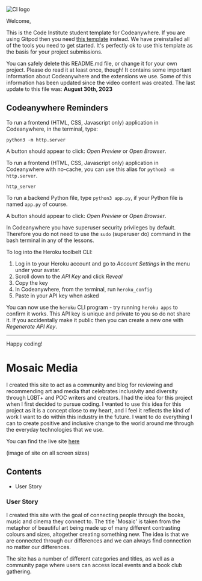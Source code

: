 ![CI logo](https://codeinstitute.s3.amazonaws.com/fullstack/ci_logo_small.png)

Welcome,

This is the Code Institute student template for Codeanywhere. If you are using Gitpod then you need [this template](https://github.com/Code-Institute-Org/gitpod-full-template) instead.  We have preinstalled all of the tools you need to get started. It's perfectly ok to use this template as the basis for your project submissions.

You can safely delete this README.md file, or change it for your own project. Please do read it at least once, though! It contains some important information about Codeanywhere and the extensions we use. Some of this information has been updated since the video content was created. The last update to this file was: **August 30th, 2023**

## Codeanywhere Reminders

To run a frontend (HTML, CSS, Javascript only) application in Codeanywhere, in the terminal, type:

`python3 -m http.server`

A button should appear to click: _Open Preview_ or _Open Browser_.

To run a frontend (HTML, CSS, Javascript only) application in Codeanywhere with no-cache, you can use this alias for `python3 -m http.server`.

`http_server`

To run a backend Python file, type `python3 app.py`, if your Python file is named `app.py` of course.

A button should appear to click: _Open Preview_ or _Open Browser_.

In Codeanywhere you have superuser security privileges by default. Therefore you do not need to use the `sudo` (superuser do) command in the bash terminal in any of the lessons.

To log into the Heroku toolbelt CLI:

1. Log in to your Heroku account and go to _Account Settings_ in the menu under your avatar.
2. Scroll down to the _API Key_ and click _Reveal_
3. Copy the key
4. In Codeanywhere, from the terminal, run `heroku_config`
5. Paste in your API key when asked

You can now use the `heroku` CLI program - try running `heroku apps` to confirm it works. This API key is unique and private to you so do not share it. If you accidentally make it public then you can create a new one with _Regenerate API Key_.

---

Happy coding!






# Mosaic Media

I created this site to act as a community and blog for reviewing and recommending art and media that celebrates inclusivity and diversity through LGBT+ and POC writers and creators. I had the idea for this project when I first decided to pursue coding. I wanted to use this idea for this project as it is a concept close to my heart, and I feel it reflects the kind of work I want to do within this industry in the future. I want to do everything I can to create positive and inclusive change to the world around me through the everyday technologies that we use.

You can find the live site [here](https://fernvr.github.io/mosaic/)

(image of site on  all screen sizes)

## Contents

* User Story

### User Story

I created this site with the goal of connecting people through the books, music and cinema they connect to. The title 'Mosaic' is taken from the metaphor of beautiful art being made up of many different contrasting colours and sizes, altogether creating something new. The idea is that we are connected through our differences and we can always find connection no matter our differences.

The site has a number of different categories and titles, as well as a community page where users can access local events and a book club gathering. 





